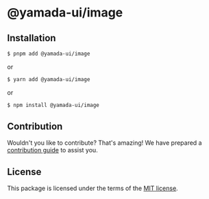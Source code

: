 # @yamada-ui/image

## Installation

```sh
$ pnpm add @yamada-ui/image
```

or

```sh
$ yarn add @yamada-ui/image
```

or

```sh
$ npm install @yamada-ui/image
```

## Contribution

Wouldn't you like to contribute? That's amazing! We have prepared a [contribution guide](https://github.com/yamada-ui/yamada-ui/blob/main/CONTRIBUTING.md) to assist you.

## License

This package is licensed under the terms of the
[MIT license](https://github.com/yamada-ui/yamada-ui/blob/main/LICENSE).
